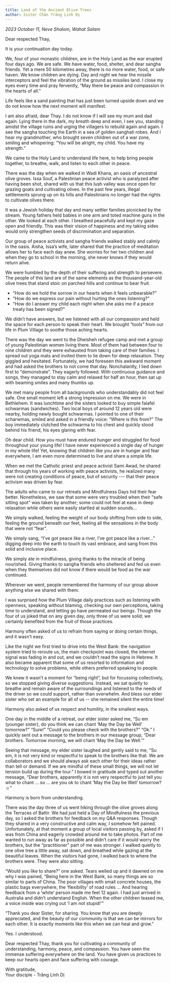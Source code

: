 ```yaml
---
title: Land of the Ancient Olive Trees
author: Sister Chân Trăng Linh Dị
---
```


*2023 October 11, Neve Shalom, Wahat Salam*

<p class="noIndent">Dear respected Thay,</p>

<p class="noIndent">It is your continuation day today.</p>

We, four of your monastic children, are in the Holy Land as the war erupted four days ago. We are safe. We have water, food, shelter, and dear sangha friends. Yet a mere 50 kilometres away, there is no more water, food, or safe haven. We know children are dying. Day and night we hear the missile interceptors and feel the vibration of the ground as missiles land. I close my eyes every time and pray fervently, “May there be peace and compassion in the hearts of all.”

Life feels like a sand painting that has just been turned upside down and we do not know how the next moment will manifest.

I am also afraid, dear Thay. I do not know if I will see my mum and dad again. Lying there in the dark, my breath deep and even, I see you, standing amidst the village ruins and urging the villagers to rebuild again and again. I see the sangha touching the Earth in a sea of golden sanghati robes. And I hear my grandmother, who brought seven children out of a war zone, smiling and whispering: “You will be alright, my child. You have my strength.”

We came to the Holy Land to understand life here, to help bring people together, to breathe, walk, and listen to each other in peace.

There was the day when we walked in Wadi Khana, an oasis of ancestral olive groves. Issa Souf, a Palestinian peace activist who is paralyzed after having been shot, shared with us that this lush valley was once open for grazing goats and cultivating olives. In the past few years, illegal settlements sprung up on its hills and Palestinians no longer had the rights to cultivate olives there.

It was a Jewish holiday that day and many settler families picnicked by the stream. Young fathers held babies in one arm and toted machine guns in the other. We looked at each other. I breathed peacefully and kept my gaze open and friendly. This was their vision of happiness and my taking sides would only strengthen seeds of discrimination and separation.

Our group of peace activists and sangha friends walked stably and calmly in the oasis. Aisha, Issa’s wife, later shared that the practice of meditation allows her to face each day anew. She worries for her two children and when they go to school in the morning, she never knows if they would return alive.

We were humbled by the depth of their suffering and strength to persevere. The people of this land are of the same elements as the thousand-year-old olive trees that stand stoic on parched hills and continue to bear fruit.

 - “How do we hold the sorrow in our hearts when it feels unbearable?”
 - “How do we express our pain without hurting the ones listening?”
 - “How do I answer my child each night when she asks me if a peace treaty has been signed?”

We didn’t have answers, but we listened with all our compassion and held the space for each person to speak their heart. We brought “tools” from our life in Plum Village to soothe those aching hearts.

There was the day we went to the Dheisheh refugee camp and met a group of young Palestinian women living there. Most of them had between four to nine children and they were exhausted from taking care of their families. I spread out yoga mats and invited them to lie down for deep relaxation. They giggled and hesitated. Fortunately, we had foreseen this awkward moment and had asked the brothers to not come that day. Nonchalantly, I lied down first to “demonstrate”. They eagerly followed. With continuous guidance and songs, they managed to stay calm and relaxed for half an hour, then sat up with beaming smiles and many thumbs up.

We met many people from all backgrounds who understandably did not feel safe. One small moment left a strong impression on me. We were in Bethlehem. It was lunchtime and the sisters looked to buy simple falafel schwarmas (sandwiches). Two local boys of around 12 years old were nearby, holding newly bought schwarmas. I pointed to one of their scharwmas, smiled and asked in a friendly voice: “Where is this from?” The boy immediately clutched the schwarma to his chest and quickly stood behind his friend, his eyes glaring with fear.

Oh dear child. How you must have endured hunger and struggled for food throughout your young life! I have never experienced a single day of hunger in my whole life! Yet, knowing that children like you are in hunger and fear everywhere, I am even more determined to live and share a simple life.

When we met the Catholic priest and peace activist Sami Awad, he shared that through his years of working with peace activists, he realized many were not creating conditions of peace, but of security --- that their peace activism was driven by fear.

The adults who came to our retreats and Mindfulness Days hid their fear better. Nonetheless, we saw that some were very troubled when their “safe sitting spot” was taken by another; some could not feel at ease in deep relaxation while others were easily startled at sudden sounds…

We simply walked, feeling the weight of our body shifting from side to side, feeling the ground beneath our feet, feeling all the sensations in the body that were not “fear”.

We simply sang, “I’ve got peace like a river, I’ve got peace like a river…” digging deep into the earth to touch its vast embrace, and sang from this solid and inclusive place.

We simply ate in mindfulness, giving thanks to the miracle of being nourished. Giving thanks to sangha friends who sheltered and fed us even when they themselves did not know if there would be food as the war continued.

<div class="divider"></div>

Wherever we went, people remembered the harmony of our group above anything else we shared with them.

I was surprised how the Plum Village daily practices such as listening with openness, speaking without blaming, checking our own perceptions, taking time to understand, and letting go have permeated our beings. Though the four of us joked that on any given day, only three of us were solid; we certainly benefited from the fruit of those practices.

Harmony often asked of us to refrain from saying or doing certain things, and it wasn’t easy.

Like the night we first tried to drive into the West Bank: the navigation system tried to reroute us, the main checkpoint was closed, the internet signal was fading in and out, and we couldn’t read the signs in Hebrew. It also became apparent that some of us resorted to information and technology to solve problems, while others preferred speaking to people.

We knew it wasn’t a moment for “being right”, but for focussing collectively, so we stopped giving diverse suggestions. Instead, we sat quietly to breathe and remain aware of the surroundings and listened to the needs of the driver so we could support, rather than overwhelm. And bless our elder sister who set an example for all of us -- she remained silent the entire time!

<div class="divider"></div>

Harmony also asked of us respect and humility, in the smallest ways.

One day in the middle of a retreat, our elder sister asked me, “Su em (younger sister), do you think we can chant ‘May the Day be Well’ tomorrow?” “Sure!” “Could you please check with the brothers?” “Ok.” I quickly sent out a message to the brothers in our message group, “Dear brothers. Tomorrow morning, we will chant ‘May the Day be Well.’”

Seeing that message, my elder sister laughed and gently said to me, “Su em, it is not very kind or respectful to speak to the brothers like that. We are collaborators and we should always ask each other for their ideas rather than tell or demand. If we are mindful of these small things, we will not let tension build up during the tour.” I bowed in gratitude and typed out another message, “Dear brothers, apparently it is not very respectful to just tell you what to chant … so … are you ok to chant ‘May the Day be Well’ tomorrow? ☺”

<div class="divider"></div>

Harmony is born from understanding.

There was the day three of us went hiking through the olive groves along the Terraces of Battir. We had just held a Day of Mindfulness the previous day, so I asked the brothers for feedback on my Q&A responses. Though they shared in a very constructive and calm way, I somehow felt pained. Unfortunately, at that moment a group of local visitors passing by, asked if I was from China and eagerly crowded around me to take photos. Part of me wanted to run away as far as possible and didn’t care if it would worry the brothers, but the “practitioner” part of me was stronger. I walked quietly to one olive tree a little away, sat down, and breathed while gazing at the beautiful leaves. When the visitors had gone, I walked back to where the brothers were. They were also sitting.

“Would you like to share?” one asked. Tears welled up and it dawned on me why I was pained, “Being here in the West Bank, so many things are so similar to parts of China. The poor villages with small concrete houses, the plastic bags everywhere, the ‘flexibility’ of road rules … And hearing feedback from a ‘white’ person made me feel 12 again. I had just arrived in Australia and didn’t understand English. When the other children teased me, a voice inside was crying out ‘I am not stupid!’”

“Thank you dear Sister, for sharing. You know that you are deeply appreciated, and the beauty of our community is that we can be mirrors for each other. It is exactly moments like this when we can heal and grow.”

Yes. I understood.

Dear respected Thay, thank you for cultivating a community of understanding, harmony, peace, and compassion. You have seen the immense suffering everywhere on the land. You have given us practices to keep our hearts open and face suffering with courage.

<p class="signoff"><span class="signoff-lvl-1">With gratitude,</span><br/>
<span class="signoff-lvl-2">Your disciple - Trăng Linh Dị</span></p>